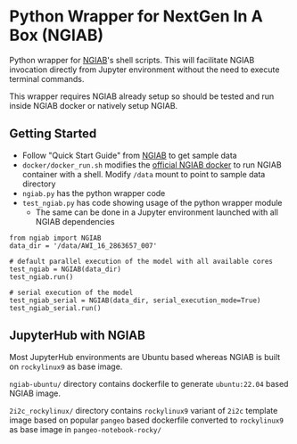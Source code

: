 # Python Wrapper for NextGen In A Box (NGIAB)
Python wrapper for [NGIAB](https://github.com/CIROH-UA/NGIAB-CloudInfra/tree/main)'s shell scripts. This will facilitate NGIAB invocation directly from Jupyter environment without the need to execute terminal commands.

This wrapper requires NGIAB already setup so should be tested and run inside NGIAB docker or natively setup NGIAB.

## Getting Started
 - Follow "Quick Start Guide" from [NGIAB](https://github.com/CIROH-UA/NGIAB-CloudInfra/tree/main) to get sample data
 - `docker/docker_run.sh` modifies the [official NGIAB docker](https://github.com/CIROH-UA/NGIAB-CloudInfra/blob/main/docker/Dockerfile) to run NGIAB container with a shell. Modify `/data` mount to point to sample data directory
 - `ngiab.py` has the python wrapper code
 - `test_ngiab.py` has code showing usage of the python wrapper module
    - The same can be done in a Jupyter environment launched with all NGIAB dependencies
```
from ngiab import NGIAB
data_dir = '/data/AWI_16_2863657_007'

# default parallel execution of the model with all available cores
test_ngiab = NGIAB(data_dir)
test_ngiab.run()

# serial execution of the model
test_ngiab_serial = NGIAB(data_dir, serial_execution_mode=True)
test_ngiab_serial.run()
```
## JupyterHub with NGIAB
Most JupyterHub environments are Ubuntu based whereas NGIAB is built on `rockylinux9` as base image. 

`ngiab-ubuntu/` directory contains dockerfile to generate `ubuntu:22.04` based NGIAB image.

`2i2c_rockylinux/` directory contains `rockylinux9` variant of `2i2c` template image based on popular `pangeo` based dockerfile converted to `rockylinux9` as base image in `pangeo-notebook-rocky/` 